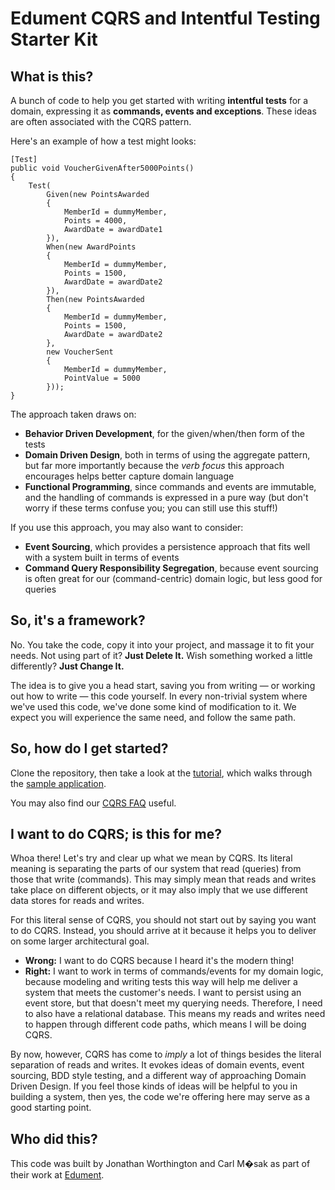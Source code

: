 # Edument CQRS and Intentful Testing Starter Kit

## What is this?

A bunch of code to help you get started with writing **intentful tests** for
a domain, expressing it as **commands, events and exceptions**. These ideas
are often associated with the CQRS pattern.

Here's an example of how a test might looks:

    [Test]
    public void VoucherGivenAfter5000Points()
    {
        Test(
            Given(new PointsAwarded
            {
                MemberId = dummyMember,
                Points = 4000,
                AwardDate = awardDate1
            }),
            When(new AwardPoints
            {
                MemberId = dummyMember,
                Points = 1500,
                AwardDate = awardDate2
            }),
            Then(new PointsAwarded
            {
                MemberId = dummyMember,
                Points = 1500,
                AwardDate = awardDate2
            },
            new VoucherSent
            {
                MemberId = dummyMember,
                PointValue = 5000
            }));
    }

The approach taken draws on:

* **Behavior Driven Development**, for the given/when/then form of the tests
* **Domain Driven Design**, both in terms of using the aggregate pattern, but
  far more importantly because the *verb focus* this approach encourages helps
  better capture domain language
* **Functional Programming**, since commands and events are immutable, and the
  handling of commands is expressed in a pure way (but don't worry if these
  terms confuse you; you can still use this stuff!)

If you use this approach, you may also want to consider:

* **Event Sourcing**, which provides a persistence approach that fits well
  with a system built in terms of events
* **Command Query Responsibility Segregation**, because event sourcing is
  often great for our (command-centric) domain logic, but less good for
  queries

## So, it's a framework?

No. You take the code, copy it into your project, and massage it to fit your
needs. Not using part of it? **Just Delete It.** Wish something worked a little
differently? **Just Change It.**

The idea is to give you a head start, saving you from writing &mdash; or working
out how to write &mdash; this code yourself. In every non-trivial system where we've
used this code, we've done some kind of modification to it. We expect you will
experience the same need, and follow the same path.

## So, how do I get started?

Clone the repository, then take a look at the [tutorial](http://test.cqrs.nu/Tutorial),
which walks through the [sample application](https://github.com/edumentab/cqrs-starter-kit/tree/master/sample-app).

You may also find our [CQRS FAQ](http://cqrs.nu/) useful.

## I want to do CQRS; is this for me?

Whoa there! Let's try and clear up what we mean by CQRS. Its literal meaning
is separating the parts of our system that read (queries) from those that
write (commands). This may simply mean that reads and writes take place on
different objects, or it may also imply that we use different data stores for
reads and writes.

For this literal sense of CQRS, you should not start out by saying you want to
do CQRS. Instead, you should arrive at it because it helps you to deliver on
some larger architectural goal.

* **Wrong:** I want to do CQRS because I heard it's the modern thing!
* **Right:** I want to work in terms of commands/events for my domain logic,
  because modeling and writing tests this way will help me deliver a system
  that meets the customer's needs. I want to persist using an event store,
  but that doesn't meet my querying needs. Therefore, I need to also have a
  relational database. This means my reads and writes need to happen through
  different code paths, which means I will be doing CQRS.

By now, however, CQRS has come to *imply* a lot of things besides the literal
separation of reads and writes. It evokes ideas of domain events, event
sourcing, BDD style testing, and a different way of approaching Domain Driven
Design. If you feel those kinds of ideas will be helpful to you in building a
system, then yes, the code we're offering here may serve as a good starting
point.

## Who did this?

This code was built by Jonathan Worthington and Carl M�sak as part of their
work at [Edument](http://www.edument.se/).
